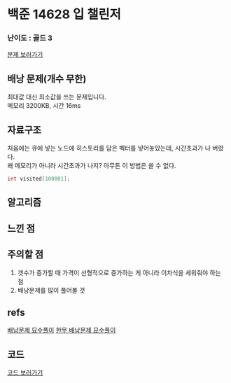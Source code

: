 # 백준 14628 입 챌린저
 
### 난이도 : 골드 3
[문제 보러가기](https://www.acmicpc.net/problem/14628)
  
## 배낭 문제(개수 무한)
최대값 대신 최소값을 쓰는 문제입니다.  
메모리 	3200KB, 시간 16ms
  
  
## 자료구조
처음에는 큐에 넣는 노드에 히스토리를 담은 벡터를 넣어놓았는데, 시간초과가 나 버렸다.  
왜 메모리가 아니라 시간초과가 나지? 아무튼 이 방법은 쓸 수 없다.  

```c++
int visited[100001];
```


## 알고리즘

## 느낀 점

## 주의할 점
1. 갯수가 증가할 때 가격이 선형적으로 증가하는 게 아니라 이차식을 세워줘야 하는 점
2. 배낭문제를 많이 풀어볼 것

## refs
[배낭문제 묘수풀이](https://flower0.tistory.com/95)
[한무 배낭문제 묘수풀이](https://godls036.tistory.com/7)

## 코드
[코드 보러가기](./boj14628.cpp)